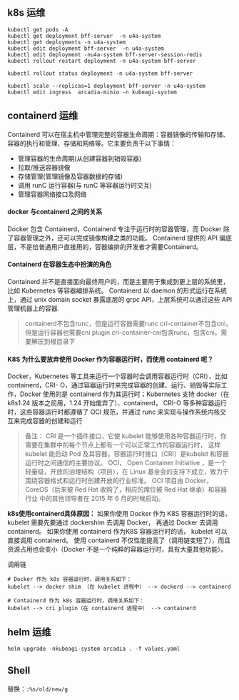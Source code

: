 ## k8s 运维
```
kubectl get pods -A
kubectl get deployment bff-server  -n u4a-system
kubectl get deployments -n u4a-system
kubectl edit deployment bff-server  -n u4a-system
kubectl edit deployment -nu4a-system bff-server-session-redis  
kubectl rollout restart deployment -n u4a-system bff-server

kubectl rollout status deployment -n u4a-system bff-server

kubectl scale --replicas=1 deployment bff-server -n u4a-system
kubectl edit ingress  arcadia-minio -n kubeagi-system 

```

## containerd 运维
Containerd 可以在宿主机中管理完整的容器生命周期：容器镜像的传输和存储、容器的执行和管理、存储和网络等。它主要负责干以下事情：
* 管理容器的生命周期(从创建容器到销毁容器)
* 拉取/推送容器镜像
* 存储管理(管理镜像及容器数据的存储)
* 调用 runC 运行容器(与 runC 等容器运行时交互)
* 管理容器网络接口及网络

#### docker 与containerd 之间的关系
Docker 包含 Containerd，Containerd 专注于运行时的容器管理，而 Docker 除了容器管理之外，还可以完成镜像构建之类的功能。
Containerd 提供的 API 偏底层，不是给普通用户直接用的，容器编排的开发者才需要Containerd。

#### Containerd 在容器生态中扮演的角色
Containerd 并不是直接面向最终用户的，而是主要用于集成到更上层的系统里，比如 Kubernetes 等容器编排系统。
Containerd 以 daemon 的形式运行在系统上，通过 unix domain socket 暴露底层的 grpc API，上层系统可以通过这些 API 管理机器上的容器.
>containerd不包含runc，但是运行容器需要runc
cri-container不包含cni，但是运行容器也需要cni plugin
cri-container-cni包含runc，包含cni。需要解压到根目录下

#### K8S 为什么要放弃使用 Docker 作为容器运行时，而使用 containerd 呢？
Docker，Kubernetes  等工具来运行一个容器时会调用容器运行时（CRI），比如  containerd，CRI- O，通过容器运行时来完成容器的创建、运行、销毁等实际工作，Docker 使用的是 containerd 作为其运行时；Kubernetes 支持 docker（在 k8s1.24 版本之前用，1.24 开始废弃了）、containerd， CRI-O 等多种容器运行时，这些容器运行时都遵循了 OCI 规范，并通过 runc 来实现与操作系统内核交互来完成容器的创建和运行

>备注：
CRI 是一个插件接口，它使 kubelet 能够使用各种容器运行时，你需要在集群中的每个节点上都有一个可以正常工作的容器运行时， 这样 kubelet 能启动 Pod 及其容器。容器运行时接口（CRI）是kubelet 和容器运行时之间通信的主要协议。
OCI， Open Container Initiative ，是一个轻量级，开放的治理结构（项目），在  Linux  基金会的支持下成立，致力于围绕容器格式和运行时创建开放的行业标准。 OCI 项目由 Docker，CoreOS（后来被 Red Hat 收购了，相应的席位被 Red Hat 继承）和容器行业
中的其他领导者在 2015 年 6 月的时候启动。

**k8s使用containerd具体原因：**
如果你使用 Docker 作为 K8S 容器运行时的话，kubelet 需要先要通过 dockershim 去调用 Docker， 再通过 Docker 去调用containerd。
如果你使用 containerd 作为K8S 容器运行时的话， kubelet 可以直接调用 containerd。
使用 containerd 不仅性能提高了（调用链变短了），而且资源占用也会变小（Docker 不是一个纯粹的容器运行时，具有大量其他功能）。

调用链
```
# Docker 作为 k8s 容器运行时，调用关系如下：
kubelet --> docker shim （在 kubelet 进程中） --> dockerd --> containerd 

# Containerd 作为 k8s 容器运行时，调用关系如下：
kubelet --> cri plugin（在 containerd 进程中） --> containerd
```

## helm 运维
```
helm upgrade -nkubeagi-system arcadia . -f values.yaml
```



## Shell
替换：`:%s/old/new/g`


